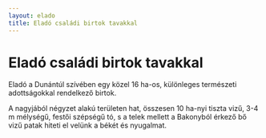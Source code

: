 ```yaml
---
layout: elado
title: Eladó családi birtok tavakkal
---
```


# Eladó családi birtok tavakkal

Eladó a Dunántúl szívében egy közel 16 ha-os, különleges természeti adottságokkal rendelkező birtok.

A nagyjából négyzet alakú területen hat, összesen 10 ha-nyi tiszta vizű, 3-4 m mélységű,
festői szépségű tó, s a telek mellett a Bakonyból érkező bő vizű patak hiteti el velünk a békét és nyugalmat.
